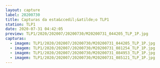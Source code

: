 ```yaml
---
layout: capture
label: 20200730
title: Capturas da esta&ccedil;&atilde;o TLP1
station: TLP1
date: 2020-07-31 04:42:05
preview: TLP1/2020/202007/20200730/M20200731_044205_TLP_1P.jpg
capturas:
  - imagem: TLP1/2020/202007/20200730/M20200731_044205_TLP_1P.jpg
  - imagem: TLP1/2020/202007/20200730/M20200731_081254_TLP_1P.jpg
  - imagem: TLP1/2020/202007/20200730/M20200731_084953_TLP_1P.jpg
  - imagem: TLP1/2020/202007/20200730/M20200731_085121_TLP_1P.jpg
---
```

